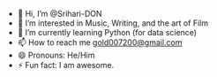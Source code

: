 - 👋 Hi, I’m @Srihari-DON
- 👀 I’m interested in Music, Writing, and the art of Film
- 🌱 I’m currently learning Python (for data science)
- 📫 How to reach me gold007200@gmail.com
- 😄 Pronouns: He/Him
- ⚡ Fun fact: I am awesome.

<!---
Srihari-DON/Srihari-DON is a ✨ special ✨ repository because its `README.md` (this file) appears on your GitHub profile.
You can click the Preview link to take a look at your changes.
--->
